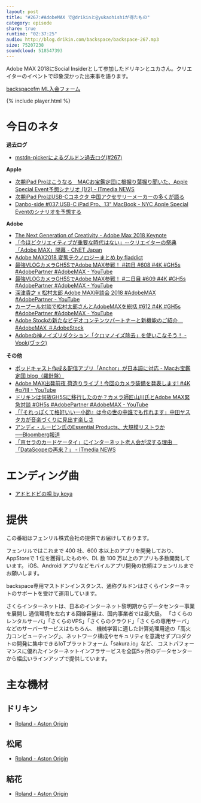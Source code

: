 ```yaml
---
layout: post
title: "#267:#AdobeMAX で@drikinと@yukaohishiが得たもの"
category: episode
share: true
runtime: "02:37:25"
audio: http://blog.drikin.com/backspace/backspace-267.mp3
size: 75207238
soundcloud: 518547393
---
```


Adobe MAX 2018にSocial Insiderとして参加したドリキンとユカさん。クリエイターのイベントで印象深かった出来事を語ります。

[backspacefm ML入会フォーム](http://backspace.us11.list-manage.com/subscribe?u=09c933bd3997c1d16dbed156a&id=84b6529b91)

{% include player.html %}

# 今日のネタ
**過去ログ**
* [mstdn-pickerによるグルドン過去ログ(#267)](https://rbtnn.github.io/mstdn-picker/?instance=mstdn.guru&since_id=100925933147202294&max_id=100926619747902466)

**Apple**
* [次期iPad Proはこうなる　MACお宝鑑定団に根掘り葉掘り聞いた、Apple Special Event予想シナリオ (1/2) - ITmedia NEWS](http://www.itmedia.co.jp/news/articles/1810/20/news016.html)
* [次期iPad ProはUSB-Cコネクタ 中国アクセサリーメーカーの多くが語る](http://www.itmedia.co.jp/news/articles/1810/19/news137.html)
* [Danbo-side #037:USB-C iPad Pro、13" MacBook - NYC Apple Special Eventのシナリオを予想する](http://backspace.fm/episode/d037/)

**Adobe**
* [The Next Generation of Creativity - Adobe Max 2018 Keynote](https://www.youtube.com/watch?v=KzMMbTNKc5k)
* [「今ほどクリエイティブが重要な時代はない」--クリエイターの祭典「Adobe MAX」開幕 - CNET Japan](https://japan.cnet.com/article/35127037/)
* [Adobe MAX2018 変態テクノロジーまとめ by fladdict](https://togetter.com/li/1277821)
* [最強VLOGカメラGH5SでAdobe MAX参戦！ #初日 #608 #4K #GH5s #AdobePartner #AdobeMAX - YouTube](https://www.youtube.com/watch?v=QsbVCRdChuo)
* [最強VLOGカメラGH5SでAdobe MAX参戦！ #二日目 #609 #4K #GH5s #AdobePartner #AdobeMAX - YouTube](https://www.youtube.com/watch?v=rODLHNuPO_Y)
* [深津貴之 x 松村太郎 Adobe MAX座談会 2018 #AdobeMAX #AdobePartner - YouTube](https://www.youtube.com/watch?v=CbJc7-UfkGU)
* [カープール対談で松村太郎さんとAdobeMAXを総括 #612 #4K #GH5s #AdobePartner #AdobeMAX - YouTube](https://www.youtube.com/watch?v=UGb6jGxwxp8)
* [Adobe Stockの新たなビデオコンテンツパートナーと新機能のご紹介　#AdobeMAX ＃AdobeStock](https://blogs.adobe.com/creativestation/adobe-stock-buyer-t-column-new-video-partners-and-features-from-adobe-stock)
* [Adobeの神ノイズリダクション「クロマノイズ除去」を使いこなそう！ - Vook(ヴック)](https://vook.vc/n/1158)

**その他**
* [ポッドキャスト作成＆配信アプリ「Anchor」が日本語に対応 - Macお宝鑑定団 blog（羅針盤）](http://www.macotakara.jp/blog/category-52/entry-35987.html)
* [Adobe MAX出発前夜 荷造りライブ！今回のカメラ装備を発表します! #4K #α7III - YouTube](https://www.youtube.com/watch?v=sOfVBvABzkA)
* [ドリキンは何故GH5Sに移行したのか？カメラ師匠山川氏とAdobe MAX緊急対談 #GH5s #AdobePartner #AdobeMAX - YouTube](https://www.youtube.com/watch?v=yQqMZdzDdnc)
* [「『それっぽくて格好いい一小節』は今の世の中誰でも作れます」中田ヤスタカが音楽づくりに見出す楽しさ](https://www.buzzfeed.com/jp/yuikashima/yasutakanakata)
* [アンディ・ルービン氏のEssential Products、大規模リストラか──Bloomberg報道](http://www.itmedia.co.jp/news/articles/1810/18/news056.html)
* [「京セラのカードケータイ」にインターネット老人会が涙する理由　「DataScopeの再来？」 - ITmedia NEWS](http://www.itmedia.co.jp/news/articles/1810/17/news139.html)


# エンディング曲
* [アドヒドビの唄 by koya](https://soundcloud.com/koya/8ql77xwo7jsm)

# 提供

この番組はフェンリル株式会社の提供でお届けしております。

フェンリルではこれまで 400 社、600 本以上のアプリを開発しており、AppStoreで 1 位を獲得したものや、DL 数 100 万以上のアプリも多数開発しています。
iOS、Android アプリなどモバイルアプリ開発の依頼はフェンリルまでお願いします。

backspace専用マストドンインスタンス、通称グルドンはさくらインターネットのサポートを受けて運用しています。

さくらインターネットは、日本のインターネット黎明期からデータセンター事業を展開し
通信環境を左右する回線容量は、国内事業者では最大級。
「さくらのレンタルサーバ」「さくらのVPS」「さくらのクラウド」「さくらの専用サーバ」などのサーバーサービスはもちろん、
機械学習に適した計算処理用途の「高火力コンピューティング」、ネットワーク構成やセキュリティを意識せずプロダクトの開発に集中できるIoTプラットフォーム「sakura.io」など、
コストパフォーマンスに優れたインターネットインフラサービスを全国5ヶ所のデータセンターから幅広いラインアップで提供しています。

# 主な機材

## ドリキン
* [Roland - Aston Origin](http://amzn.asia/1OwAZ0w)

## 松尾
* [Roland - Aston Origin](http://amzn.asia/1OwAZ0w)

## 結花
* [Roland - Aston Origin](http://amzn.asia/1OwAZ0w)
